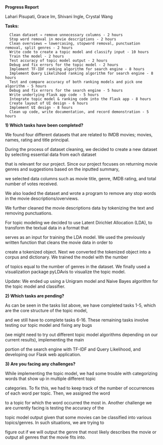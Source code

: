 
**Progress Report**

Lahari Pisupati, Grace Im, Shivani Ingle, Crystal Wang


**Tasks:** 
     
      Clean dataset → remove unnecessary columns - 2 hours
      Stop word removal in movie descriptions - 2 hours
      Clean overviews → lowercasing, stopword removal, punctuation removal, split genres - 2 hours
      Write code to create a topic model and classify input - 10 hours
      Train the model - 2 hours       
      Test accuracy of topic model output - 2 hours
      Debug and fix errors for the topic model - 2 hours
      Implement TF-IDF ranking algorithm for search engine - 8 hours
      Implement Query Likelihood ranking algorithm for search engine - 8 hours
      Test and compare accuracy of both ranking models and pick one algorithm - 5 hours
      Debug and fix errors for the search engine - 5 hours
      Write underlying Flask app code - 5 hours
      Integrate topic model & ranking code into the Flask app - 8 hours
      Create layout of UI design - 6 hours
      Implement UI design - 8 hours
      Clean up code, write documentation, and record demonstration - 5 hours



 
**1) Which tasks have been completed?**

We found four different datasets that are related to IMDB movies; movies, names, rating and title principal. 

During the process of dataset cleaning, we decided to create a new dataset by selecting essential data from each dataset 

that is relevant for our project. Since our project focuses on returning movie genres and suggestions based on the inputted summary,

we selected data columns such as movie title, genre, IMDB rating, and total number of votes received. 

We also loaded the dataset and wrote a program to remove any stop words in the movie descriptions/overviews. 

We further cleaned the movie descriptions data by tokenizing the text and removing punctuations. 

For topic modeling we decided to use Latent Dirichlet Allocation (LDA), to transform the textual data in a format that 

serves as an input for training the LDA model. We used the previously written function that cleans the movie data in order to 

create a tokenized object. Next we converted the tokenized object into a corpus and dictionary. We trained the model with the number

of topics equal to the number of genres in the dataset. We finally used a visualization package pyLDAvis to visualize the topic model. 

Update: We ended up using a Unigram model and Naive Bayes algorithm for the topic model and classifier. 


**2) Which tasks are pending?**

As can be seen in the tasks list above, we have completed tasks 1-5, which are the core structure of the topic model, 

and we still have to complete tasks 6-16. These remaining tasks involve testing our topic model and fixing any bugs 

(we might need to try out different topic model algorithms depending on our current results), implementing the main 

portion of the search engine with TF-IDF and Query Likelihood, and developing our Flask web application.  




**3) Are you facing any challenges?**

While implementing the topic model, we had some trouble with categorizing words that show up in multiple different topic 

categories. To fix this, we had to keep track of the number of occurrences of each word per topic. Then, we assigned the word 

to a topic for which the word occurred the most in. Another challenge we are currently facing is testing the accuracy of the 

topic model output given that some movies can be classified into various topics/genres. In such situations, we are trying to 

figure out if we will output the genre that most likely describes the movie or output all genres that the movie fits into. 




